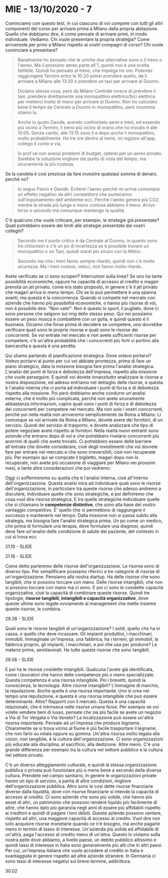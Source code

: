 # MIE - 13/10/2020 - 7

Cominciamo con questo test, in cui ciascuno di voi compete con tutti gli altri componenti del corso per arrivare prima a Milano dalla propria abitazione. Quello che dobbiamo dire, è come pensate di arrivare primi, in modo individuale. Vediamo. Chi vuole presentare la propria strategia? Come arrivereste per primi a Milano rispetto ai vostri compagni di corso? Chi vuole cominciare a presentare?

> Banalmente ho pensato che le uniche due alternative sono o il treno o l'aereo. Ma il prossimo aereo parte all'1, quindi non è una scelta fattibile. Quindi ho pensato al treno, che impiega tre ore. Potendo raggiungere Termini entro le 10:20 potrei prendere quello, da li arrivare a Milano alle 13:20 e prendere un taxi per arrivare al Duomo.

> Diciamo stessa cosa, però da Milano Centrale invece di prendere il taxi, prendere direttamente una monopattino elettrico/bici elettrica per metterci molto di meno per arrivare al Duomo. Non ho calcolato bene il tempo da Centrale a Duomo in monopattino, però insomma stiamo la.

> Anche io quoto Davide, avendo confrontato aerei e treni, ed essendo più vicino a Termini, il treno più vicino di orario che ho trovato è alle 10:05. Senza cambi, alle 13:15 sono li e dopo anche li monopattino, molto probabilmente. Ho tre ore dentro al treno, mi registro all'app, collego il conto e via.

> Io prof se non avessi problemi di budget, opterei per un aereo privato. Sarebbe la soluzione migliore dal punto di vista del tempo, ma sicuramente la più costosa.

Se la candela è così preziosa da fare investire qualsiasi somma di denaro, perché no? 

> Io seguo Flavio e Davide. Eviterei l'aereo perché mi arriva comunque un effetto negativo da altri competitors che punteranno sull'inquinamento dell'ambiente ecc. Perché l'aereo genera più CO2, mentre la strada più lunga e meno costosa abbiamo il treno. Arrivo terzo o secondo ma comunque mantengo la qualità.

C'è qualcuno che vuole criticare, per esempio, le strategie già presentate? Quali potrebbero essere dei limiti alle strategie presentate dai vostri colleghi?

> Secondo me il punto critico è da Centrale al Duomo, in quanto sono tre chilometri e c'è un po di incertezza se è possibile trovare un monopattino o un Taxi, quindi starei più sicuro con la Metro.

> Secondo me che i treni fanno sempre ritardo, quindi non c'è molto sicurezza. Ma i treni costosi, veloci, non fanno molto ritardo.

Avete verificato se ci sono scioperi? Interruzioni sulla linea? Se uno ha tante possibilità economiche, oppure ha capacità di accesso al credito e magari prenota un jet privato, come era stato proposto, in genere c'è il jet privato che magari arriva in meno tempo. Chi se lo può permettere è una spanna avanti, ma questa è la concorrenza. Quando si compete nel mercato con aziende che hanno più possibilità economiche, o hanno più risorse di voi, non è possibile dire: "Non vale!". Non è questo lo sport, il pugilato, dove ci sono persone che salgono sul ring dello stesso peso. Qui noi possiamo essere un peso mosca e combattere con un golia, e quindi questo è il business. Diciamo che forse prima di decidere se competere, uno dovrebbe verificare quali sono le proprie risorse e quali sono le risorse dei concorrenti. Se voi entrate nel mercato e non avete sufficienti risorse per competere, c'è un'altra probabilità che i concorrenti più forti vi portino alla bancarotta e questa è una perdita.

Qui stiamo parlando di pianificazione strategica. Dove volevo portarvi? Volevo portarvi al punto per cui voi abbiate prontezza, prima di fare un piano strategico, data la missione bisogna fare prima l'analisi strategica. L'analisi dei punti di forza e debolezza dell'impresa, rispetto alla missione che vuole perseguire. E quindi voi dovete innanzitutto analizzare le risorse a nostra disposizione, ed adesso entriamo nel dettaglio delle risorse, e questa è l'analisi interna che ci porta ad individuare i punti di forza e di debolezza rispetto alla missione. Poi però dobbiamo anche condurre un'analisi esterna, che è molto più complicata, perché non avete sicuramente abbastanza informazioni, capire quali sono i punti di forza e di debolezza dei concorrenti per competere nel mercato. Ma non solo i vostri concorrenti, perché poi nella realtà non arriveremo semplicemente da Roma a Milano. Li comunque se voi arrivate da Roma a Milano, dovete avere dei fornitori, di un servizio. Quindi del servizio di trasporto, e dovete analizzare che tipo di potere negoziale avete rispetto ai fornitori. Nella realtà nuovi entranti sono aziende che entrano dopo di voi e che potrebbero rivelarsi concorrenti più acerrimi di quelli che avete trovato. Ci potrebbero essere delle barriere all'entrata che dovete considerare, cioè degli investimenti che voi dovrete fare per entrare nel mercato e che sono irreversibili, cioè non recuperate più. Per esempio qui se comprate il biglietto, magari dopo non lo recuperate, non avete più occasione di viaggiare per Milano nei prossimi mesi, e tante altre considerazioni che poi vedremo.

Oggi ci soffermeremo su quella che è l'analisi interna, cioè all'interno dell'organizzazione. Questa analisi mira ad individuare quali sono le risorse dell'organizzazione, in particolare tra queste risorse che adesso andremo a discutere, individuare quelle che sono strategiche, e poi definiremo che cosa vuol dire risorsa strategica. E tra quelle strategiche individuare quelle che si chiamano le **competenze distintive**, che sono alla base del vostro vantaggio competitivo. E' quello che vi permettono di raggiungere il successo e mantenerlo nel tempo. Dalla missione non si passa subito alla strategia, ma bisogna fare l'analisi strategica prima. Un po come un medico, che prima di formulare una terapia, deve formulare una diagnosi, quindi deve fare un'analisi delle condizione di salute del paziente, del contesto in cui si trova ecc.

21.10 - SLIDE

21.16 - SLIDE

Come detto parleremo delle risorse dell'organizzazione. Le risorse sono di diverso tipo. Per semplificare possiamo riferirci a tre categorie di risorse di un'organizzazione. Pensiamo alla nostra startup. Ha delle risorse che sono tangibili, che si possono toccare con mano. Delle risorse intangibili, che non si possono toccare con mano ma ci sono. E poi ci sono le cosidette capacità organizzative, cioè la capacità di combinare queste risorse. Quindi tre tipologie, **risorse tangibili, intangibili e capacità organizzative**, dove queste ultime sono legate ovviamente al management che mette insieme queste risorse, le combina.

29.38 - SLIDE

Quali sono le risorse tangibili di un'organizzazione? I soldi, quello che ha in cassa, o quello che deve incassare. Gli impianti produttivi, i macchinari, immobili. Immaginate un'impresa, una fabbrica, ha i terreni, gli immobili, la fabbrica proprio, gli impianti, i macchinari, e poi che usa per produrre? Le materie prime, semilavorati. Ha tutte queste risorse che sono tangibili.

29.58 - SLIDE

E poi ha le risorse cosìdette intangibili. Qualcuna l'avete già identificata, come i lavoratori che hanno delle competenze più o meno specializzate. Questa competenza è una risorsa intangibile. Poi i brevetti, quindi la conoscenza, la tecnologia. Altre risorse intangibili? L'immagine di marchio, la reputazione. Anche quella è una risorsa importante. Uno si crea nel tempo una reputazione, e questa è una risorsa intangibile che può essere determinante. Altre? Rapporti con il mercato. Questa è una capacità relazionale, che è intrinseca nelle risorse umane forse. Per esempio se voi volete vendere beni di lusso, pensate che sia più facile se avete un negozio a Via di Tor Vergata o Via Veneto? La localizzazione può essere un'altra risorsa importante. Pensate ad un'impresa che produce legname. Chiaramente se si trova vicino al fiume è più facile trasportare il legname, che non farlo su rotaia oppure su gomma. Un'altra risorsa molto legata alla vision, non tangibile, è la cultura dell'organizzazione. Ci sono organizzazioni più educate alla disciplina, al sacrificio, alla dedizione. Altre meno. C'è una grande differenza per esempio tra la cultura nel settore pubblico e la cultura nel settore privato.

C'è un diverso atteggiamento culturale, e quindi la stessa organizzazione pubblica o privata può funzionare più o meno bene a secondo della diversa cultura. Prendete nel campo sanitario, in genere le organizzazioni private hanno un tipo di servizio, a parità di altre condizioni, migliore dell'organizzazione pubblica. Altro sono le così dette risorse finanziarie diverse dalla liquidità, dove con risorse finanziarie si intende la capacità di accesso al credito. Ci sono aziende che sono più solide, che hanno più asset di altri, un patrimonio che possono rendere liquido più facilmente di altre, che hanno dato più garanzia negli anni di essere più affidabili rispetto ai creditori e quindi di pagare i loro debiti. Queste aziende possono vantare, rispetto ad altri, una maggiore capacità di accesso al credito. Vuol dire non solo acquisire risorse monetarie quando ce n'è bisogno, ma anche pagarle meno in termini di tasso di interesse. Un'azienda più solida ed affidabile di un'altra, paga l'accesso al credito meno di un'altra. Questo lo viviamo sulla nostra pelle dove abbiamo, a livello paese, un debito pubblico altissimo e quindi tassi di interesse in Italia sono generalmente più alti che in altri paesi. Per cui, un'impresa italiana che vuole accedere al credito in Italia è svantaggiata in genere rispetto ad altre aziende straniere. In Germania ci sono tassi di interesse negativi sul breve termine, addirittura.

30.02